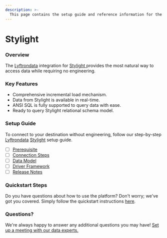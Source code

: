 ```yaml
---
description: >-
  This page contains the setup guide and reference information for the Stylight source connector.
---
```


# Stylight

### Overview

The [Lyftrondata](https://www.lyftrondata.com/) integration for [Stylight](https://www.lyftrondata.com/integration/stylight/)[ ](https://www.lyftrondata.com/integration/stylight/)provides the most natural way to access data while requiring no engineering.

### Key Features

* Comprehensive incremental load mechanism.
* Data from Stylight is available in real-time.&#x20;
* ANSI SQL is fully supported to query data with ease.
* Ready to query Stylight relational schema model.

### Setup Guide

To connect to your destination without engineering, follow our step-by-step [Lyftrondata](https://www.lyftrondata.com/)  [Stylight](https://www.lyftrondata.com/integration/stylight/) setup guide.

* [ ] [Prerequisite](../../marketing-analytics/stylight/prerequisite.md)
* [ ] [Connection Steps](../../marketing-analytics/stylight/connection-steps.md)
* [ ] [Data Model](../../marketing-analytics/stylight/data-model/)
* [ ] [Driver Framework](../../marketing-analytics/stylight/driver-framework/)
* [ ] [Release Notes](../../marketing-analytics/stylight/release-notes.md)

### Quickstart Steps

Do you have questions about how to use the platform? Don't worry; we've got you covered. Simply follow the quickstart instructions [here](../../../quickstart-steps.md).

### Questions? <a href="#questions" id="questions"></a>

We're always happy to answer any additional questions you may have! [Set up a meeting with our data experts.](https://www.lyftrondata.com/book-a-meeting/)

